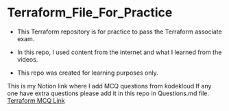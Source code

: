 # Terraform_File_For_Practice

- This Terraform repository is for practice to pass the Terraform associate exam.

- In this repo, I used content from the internet and what I learned from the videos.

- This repo was created for learning purposes only.

This is my Notion link where I add MCQ questions from kodekloud If any one have extra questions please add it in this repo in Questions.md file.
[Terraform MCQ Link](https://www.notion.so/Terraform-Notes-For-Exams-2986983dbcf74572abc2f68210e014c3?pvs=4)

